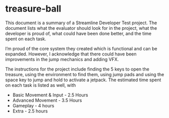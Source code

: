 # treasure-ball

This document is a summary of a Streamline Developer Test project. The document lists what the evaluator should look for in the project, what the developer is proud of, what could have been done better, and the time spent on each task.

I’m proud of the core system they created which is functional and can be expanded. However, I acknowledge that there could have been improvements in the jump mechanics and adding VFX.

The instructions for the project include finding the 5 keys to open the treasure, using the environment to find them, using jump pads and using the space key to jump and hold to activate a jetpack. The estimated time spent on each task is listed as well, with 


-   Basic Movement & Input - 2.5 Hours
-   Advanced Movement - 3.5 Hours
-   Gameplay - 4 hours
-   Extra - 2.5 hours

